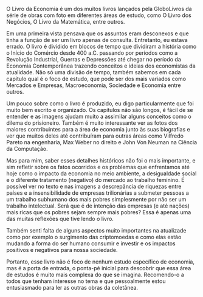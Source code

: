 O Livro da Economia é um dos muitos livros lançados pela GloboLivros da série de obras com foto em diferentes áreas de estudo, como O Livro dos Negócios, O Livro da Matemática, entre outros.

Em uma primeira vista pensava que os assuntos eram desconexos e que tinha a função de ser um livro apenas de consulta. Entretanto, eu estava errado. O livro é dividido em blocos de tempo que dividiram a história como o Início do Comércio desde 400 a.C. passando por períodos como a Revolução Industrial, Guerras e Depressões até chegar no período da Economia Contemporânea trazendo conceitos e ideias dos economistas da atualidade. Não só uma divisão de tempo, também sabemos em cada capítulo qual é o foco de estudo, que pode ser dos mais variados como Mercados e Empresas, Macroeconomia, Sociedade e Economia entre outros.

Um pouco sobre como o livro é produzido, eu digo particularmente que foi muito bem escrito e organizado. Os capítulos não são longos, é fácil de se entender e as imagens ajudam muito a assimilar alguns conceitos como o dilema do prisioneiro. Também é muito interessante ver as fotos dos maiores contribuintes para a área de economia junto às suas biografias e ver que muitos deles até contribuíram para outras áreas como Vilfredo Pareto na engenharia, Max Weber no direito e John Von Neuman na Ciência da Computação.

Mas para mim, saber esses detalhes históricos não foi o mais importante, e sim refletir sobre os fatos ocorridos e os problemas que enfrentamos até hoje como o impacto da economia no meio ambiente, a desigualdade social e o diferente tratamento (negativo) do mercado ao trabalho feminino. É possível ver no texto e nas imagens a descrepância de riquezas entre países e a insensibilidade de empresas trilionárias a submeter pessoas a um trabalho subhumano dos mais pobres simplesmente por não ser um trabalho intelectual. Será que é de intenção das empresas (e até nações) mais ricas que os pobres sejam sempre mais pobres? Essa é apenas uma das muitas reflexões que tive lendo o livro.

Também senti falta de alguns aspectos muito importantes na atualizade como por exemplo o surgimento das criptomoedas e como elas estão mudando a forma do ser humano consumir e investir e os impactos positivos e negativos para nossa sociedade.

Portanto, esse livro não é foco de nenhum estudo específico de economia, mas é a porta de entrada, o ponta-pé inicial para descobrir que essa área de estudos é muito mais complexa do que se imagina. Recomendo-o a todos que tenham interesse no tema e que pessoalmente estou entusiasmado para ler as outras obras da coletânea.